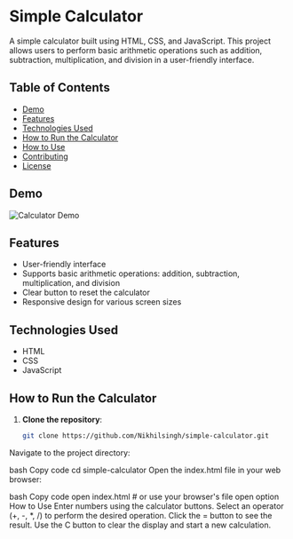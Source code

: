 # Simple Calculator

A simple calculator built using HTML, CSS, and JavaScript. This project allows users to perform basic arithmetic operations such as addition, subtraction, multiplication, and division in a user-friendly interface.

## Table of Contents

- [Demo](#demo)
- [Features](#features)
- [Technologies Used](#technologies-used)
- [How to Run the Calculator](#how-to-run-the-calculator)
- [How to Use](#how-to-use)
- [Contributing](#contributing)
- [License](#license)

## Demo

![Calculator Demo](link-to-your-demo-image-or-gif)

## Features

- User-friendly interface
- Supports basic arithmetic operations: addition, subtraction, multiplication, and division
- Clear button to reset the calculator
- Responsive design for various screen sizes

## Technologies Used

- HTML
- CSS
- JavaScript

## How to Run the Calculator

1. **Clone the repository**:
   ```bash
   git clone https://github.com/Nikhilsingh/simple-calculator.git
Navigate to the project directory:

bash
Copy code
cd simple-calculator
Open the index.html file in your web browser:

bash
Copy code
open index.html  # or use your browser's file open option
How to Use
Enter numbers using the calculator buttons.
Select an operator (+, -, *, /) to perform the desired operation.
Click the = button to see the result.
Use the C button to clear the display and start a new calculation.
